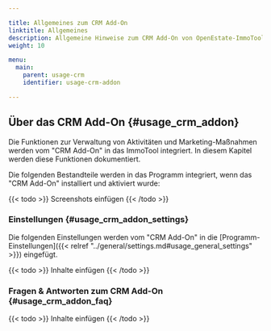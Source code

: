 ```yaml
---

title: Allgemeines zum CRM Add-On
linktitle: Allgemeines
description: Allgemeine Hinweise zum CRM Add-On von OpenEstate-ImmoTool…
weight: 10

menu:
  main:
    parent: usage-crm
    identifier: usage-crm-addon

---
```


## Über das CRM Add-On {#usage_crm_addon}

Die Funktionen zur Verwaltung von Aktivitäten und Marketing-Maßnahmen werden vom "CRM Add-On" in das ImmoTool integriert. In diesem Kapitel werden diese Funktionen dokumentiert.

Die folgenden Bestandteile werden in das Programm integriert, wenn das "CRM Add-On" installiert und aktiviert wurde:

{{< todo >}}
Screenshots einfügen
{{< /todo >}}


### Einstellungen {#usage_crm_addon_settings}

Die folgenden Einstellungen werden vom "CRM Add-On" in die [Programm-Einstellungen]({{< relref "../general/settings.md#usage_general_settings" >}}) eingefügt.

{{< todo >}}
Inhalte einfügen
{{< /todo >}}


### Fragen & Antworten zum CRM Add-On {#usage_crm_addon_faq}

{{< todo >}}
Inhalte einfügen
{{< /todo >}}

